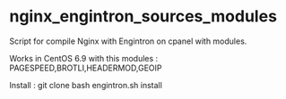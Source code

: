 # nginx_engintron_sources_modules
Script for compile Nginx with Engintron on cpanel with modules.

Works in CentOS 6.9 with this modules : 
PAGESPEED,BROTLI,HEADERMOD,GEOIP

Install : 
git clone
bash engintron.sh install
